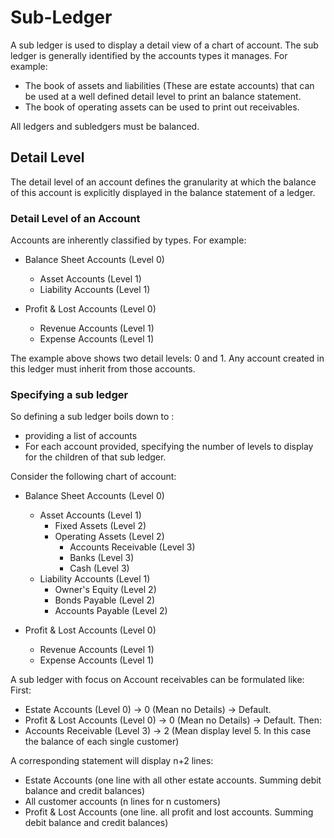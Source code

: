 # Sub-Ledger

A sub ledger is used to display a detail view of a chart of account. The sub ledger is generally identified by the accounts types it manages. For example:
- The book of assets and liabilities (These are estate accounts) that can be used at a well defined detail level to print an balance statement.
- The book of operating assets can be used to print out receivables.

All ledgers and subledgers must be balanced.

## Detail Level

The detail level of an account defines the granularity at which the balance of this account is explicitly displayed in the balance statement of a ledger.

### Detail Level of an Account

Accounts are inherently classified by types. For example:

- Balance Sheet Accounts (Level 0)
  - Asset Accounts (Level 1)
  - Liability Accounts (Level 1)

- Profit & Lost Accounts (Level 0)
  - Revenue Accounts (Level 1)
  - Expense Accounts (Level 1)
   
The example above shows two detail levels: 0 and 1. Any account created in this ledger must inherit from those accounts. 

### Specifying a sub ledger

So defining a sub ledger boils down to :
- providing a list of accounts
- For each account provided, specifying the number of levels to display for the children of that sub ledger. 

Consider the following chart of account:

- Balance Sheet Accounts (Level 0)
  - Asset Accounts (Level 1)
    - Fixed Assets (Level 2)
    - Operating Assets (Level 2)
      - Accounts Receivable (Level 3)
      - Banks (Level 3)
      - Cash (Level 3)
  - Liability Accounts (Level 1)
  	- Owner's Equity (Level 2)
    - Bonds Payable (Level 2)
    - Accounts Payable (Level 2)

- Profit & Lost Accounts (Level 0)
  - Revenue Accounts (Level 1)
  - Expense Accounts (Level 1)
  
A sub ledger with focus on Account receivables can be formulated like:
First:
- Estate Accounts (Level 0) -> 0 (Mean no Details) -> Default.
- Profit & Lost Accounts (Level 0)  -> 0 (Mean no Details) -> Default.
Then:
- Accounts Receivable (Level 3) -> 2 (Mean display level 5. In this case the balance of each single customer)

A corresponding statement will display n+2 lines:
- Estate Accounts (one line with all other estate accounts. Summing debit balance and credit balances)
- All customer accounts (n lines for n customers)
- Profit & Lost Accounts (one line. all profit and lost accounts. Summing debit balance and credit balances)

